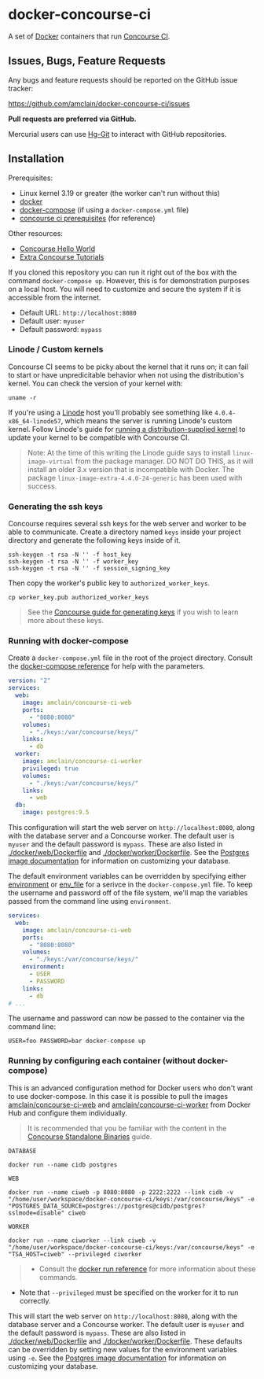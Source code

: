 # docker-concourse-ci

A set of [Docker](https://www.docker.com/) containers that run [Concourse CI](https://concourse.ci/).

## Issues, Bugs, Feature Requests

Any bugs and feature requests should be reported on the GitHub issue tracker:

https://github.com/amclain/docker-concourse-ci/issues


**Pull requests are preferred via GitHub.**

Mercurial users can use [Hg-Git](http://hg-git.github.io/) to interact with
GitHub repositories.

## Installation

Prerequisites:
* Linux kernel 3.19 or greater (the worker can't run without this)
* [docker](https://docs.docker.com/engine/installation/)
* [docker-compose](https://docs.docker.com/compose/install/) (if using a `docker-compose.yml` file)
* [concourse ci prerequisites](https://concourse.ci/binaries.html) (for reference)

Other resources:
* [Concourse Hello World](https://concourse.ci/hello-world.html)
* [Extra Concourse Tutorials](https://github.com/starkandwayne/concourse-tutorial)

If you cloned this repository you can run it right out of the box with the
command `docker-compose up`. However, this is for demonstration purposes on a
local host. You will need to customize and secure the system if it is accessible
from the internet.

* Default URL: `http://localhost:8080`
* Default user: `myuser`
* Default password: `mypass`

### Linode / Custom kernels

Concourse CI seems to be picky about the kernel that it runs on; it can fail to
start or have unpredicitable behavior when not using the distribution's kernel.
You can check the version of your kernel with:

```text
uname -r
```

If you're using a [Linode](https://www.linode.com/) host you'll probably see
something like `4.0.4-x86_64-linode57`, which means the server is running
Linode's custom kernel. Follow Linode's guide for [running a
distribution-supplied kernel](https://www.linode.com/docs/tools-reference/custom-kernels-distros/run-a-distribution-supplied-kernel-with-kvm)
to update your kernel to be compatible with Concourse CI.

>Note: At the time of this writing the Linode guide says to install
`linux-image-virtual` from the package manager. DO NOT DO THIS, as it will
install an older 3.x version that is incompatible with Docker. The package
`linux-image-extra-4.4.0-24-generic` has been used with success.

### Generating the ssh keys

Concourse requires several ssh keys for the web server and worker to be able
to communicate. Create a directory named `keys` inside your project directory
and generate the following keys inside of it.

```text
ssh-keygen -t rsa -N '' -f host_key
ssh-keygen -t rsa -N '' -f worker_key
ssh-keygen -t rsa -N '' -f session_signing_key
```

Then copy the worker's public key to `authorized_worker_keys`.

```text
cp worker_key.pub authorized_worker_keys
```

>See the [Concourse guide for generating keys](https://concourse.ci/binaries.html)
if you wish to learn more about these keys.

### Running with docker-compose

Create a `docker-compose.yml` file in the root of the project directory. Consult
the [docker-compose reference](https://docs.docker.com/compose/compose-file/)
for help with the parameters.

```yaml
version: "2"
services:
  web:
    image: amclain/concourse-ci-web
    ports:
      - "8080:8080"
    volumes:
      - "./keys:/var/concourse/keys/"
    links:
      - db
  worker:
    image: amclain/concourse-ci-worker
    privileged: true
    volumes:
      - "./keys:/var/concourse/keys/"
    links:
      - web
  db:
    image: postgres:9.5
```

This configuration will start the web server on `http://localhost:8080`, along
with the database server and a Concourse worker. The default user is `myuser`
and the default password is `mypass`. These are also listed in
[./docker/web/Dockerfile](docker/web/Dockerfile) and
[./docker/worker/Dockerfile](docker/worker/Dockerfile). See the
[Postgres image documentation](https://hub.docker.com/_/postgres/) for
information on customizing your database.

The default environment variables can be overridden by specifying either
[environment](https://docs.docker.com/compose/compose-file/#environment) or
[env_file](https://docs.docker.com/compose/compose-file/#environment) for a
serivce in the `docker-compose.yml` file. To keep the username and password off
of the file system, we'll map the variables passed from the command line using
`environment`.

```yaml
services:
  web:
    image: amclain/concourse-ci-web
    ports:
      - "8080:8080"
    volumes:
      - "./keys:/var/concourse/keys/"
    environment:
      - USER
      - PASSWORD
    links:
      - db
# ...
```

The username and password can now be passed to the container via the command
line:

```text
USER=foo PASSWORD=bar docker-compose up
```

### Running by configuring each container (without docker-compose)

This is an advanced configuration method for Docker users who don't want to use
docker-compose. In this case it is possible to pull the images
[amclain/concourse-ci-web](https://hub.docker.com/r/amclain/concourse-ci-web/) and
[amclain/concourse-ci-worker](amclain/concourse-ci-worker) from Docker Hub and
configure them individually.

>It is recommended that you be familiar with the content in the
[Concourse Standalone Binaries](https://concourse.ci/binaries.html) guide.

```text
DATABASE

docker run --name cidb postgres

WEB

docker run --name ciweb -p 8080:8080 -p 2222:2222 --link cidb -v "/home/user/workspace/docker-concourse-ci/keys:/var/concourse/keys" -e "POSTGRES_DATA_SOURCE=postgres://postgres@cidb/postgres?sslmode=disable" ciweb

WORKER

docker run --name ciworker --link ciweb -v "/home/user/workspace/docker-concourse-ci/keys:/var/concourse/keys" -e "TSA_HOST=ciweb" --privileged ciworker
```

>* Consult the [docker run reference](https://docs.docker.com/engine/reference/run/)
for more information about these commands.
* Note that `--privileged` must be specified on the worker for it to
run correctly.

This will start the web server on `http://localhost:8080`, along with the
database server and a Concourse worker. The default user is `myuser` and the
default password is `mypass`. These are also listed in
[./docker/web/Dockerfile](docker/web/Dockerfile) and
[./docker/worker/Dockerfile](docker/worker/Dockerfile). These defaults can be
overridden by setting new values for the environment variables using `-e`. See
the [Postgres image documentation](https://hub.docker.com/_/postgres/) for
information on customizing your database.
